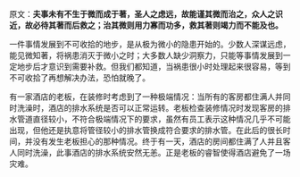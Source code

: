原文：**夫事未有不生于微而成于著，圣人之虑远，故能谨其微而治之，众人之识近，故必待其著而后救之；治其微则用力寡而功多，救其著则竭力而不能及也。**

一件事情发展到不可收拾的地步，是从极为微小的隐患开始的。少数人深谋远虑，能见微知著，将祸患消灭于微小之时；大多数人缺少洞察力，只能等事情发展到一定地步后才意识到需要补救。但我们都知道，当祸患很小时处理起来很容易，等到不可收拾了再想解决办法，恐怕就晚了。

有一家酒店的老板，在装修时考虑到了一种极端情况：当所有的客房都住满人并同时洗澡时，酒店的排水系统是否可以正常运转。老板检查装修情况时发现客房的排水管道直径较小，不符合极端情况下的要求，虽然有员工表示这种情况几乎不可能出现，但他还是执意将管径较小的排水管换成符合要求的排水管。在此后的很长时间，并没有发生老板担心的那种情况。终于有一天，酒店的房间都住满了人并且客人同时洗澡，此事酒店的排水系统安然无恙。正是老板的睿智使得酒店避免了一场灾难。




